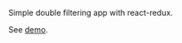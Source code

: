 Simple double filtering app with react-redux. 

See [demo](https://react-testing-deploy.netlify.com/).
